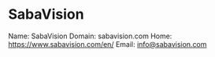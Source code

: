 
# SabaVision

Name: SabaVision
Domain: sabavision.com
Home: https://www.sabavision.com/en/
Email: info@sabavision.com
